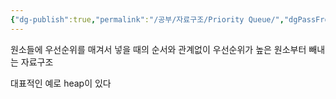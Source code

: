 ```yaml
---
{"dg-publish":true,"permalink":"/공부/자료구조/Priority Queue/","dgPassFrontmatter":true}
---
```



원소들에 우선순위를 매겨서 넣을 때의 순서와 관계없이 우선순위가 높은 원소부터 빼내는 자료구조

대표적인 예로 heap이 있다
